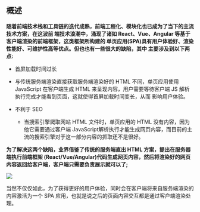 ## **概述**

**随着前端技术栈和工具链的迭代成熟，前端工程化、模块化也已成为了当下的主流技术方案，在这波前 端技术浪潮中，涌现了诸如 React、Vue、Angular 等基于客户端渲染的前端框架，这类框架所构建的 单页应用(SPA)具有用户体验好、渲染性能好、可维护性高等优点。但也也有一些很大的缺陷，其中 主要涉及到以下两点:**

- 首屏加载时间过长

- 与传统服务端渲染直接获取服务端渲染好的 HTML 不同，单页应用使用 JavaScript 在客户端生成 HTML 来呈现内容，用户需要等待客户端 JS 解析执行完成才能看到页面，这就使得首屏加载时间变长，从而 影响用户体验。

- 不利于 SEO
  -  当搜索引擎爬取网站 HTML 文件时，单页应用的 HTML 没有内容，因为他它需要通过客户端 JavaScript解析执行才能生成网页内容，而目前的主流的搜索引擎对于这一部分内容的抓取还不是很好。

**为了解决这两个缺陷，业界借鉴了传统的服务端直出 HTML 方案，提出在服务器端执行前端框架 (React/Vue/Angular)代码生成网页内容，然后将渲染好的网页内容返回给客户端，客户端只需要负责展示就可以了;**

![](https://cdn.jsdelivr.net/gh/wkxk/blog-images@master/images/123.5wf4h6f22cs0.png)

当然不仅仅如此，为了获得更好的用户体验，同时会在客户端将来自服务端渲染的内容激活为一个 SPA 应用，也就是说之后的页面内容交互都是通过客户端渲染处理。
